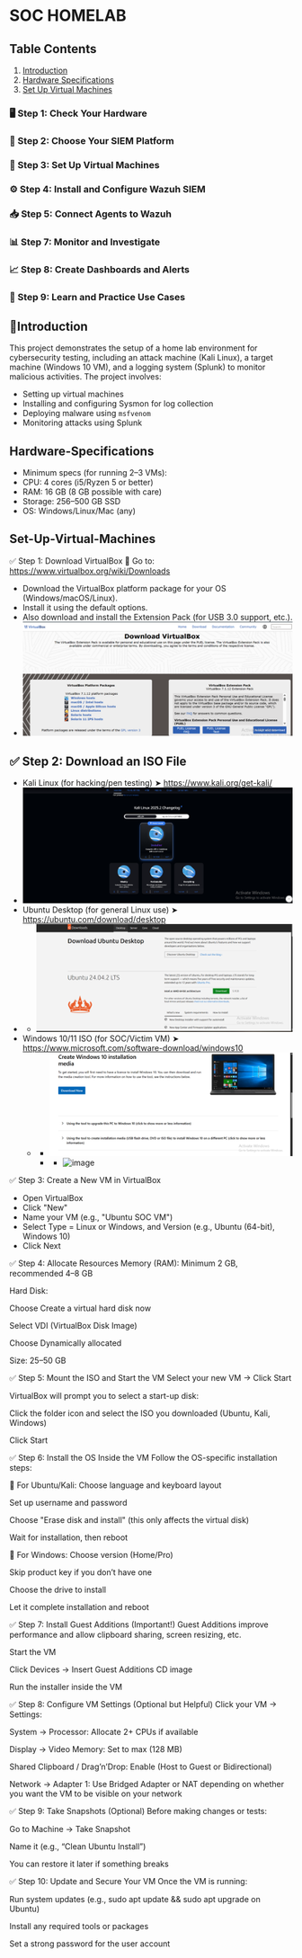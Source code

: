 # SOC HOMELAB

## Table Contents
1. [Introduction](#introduction)
2. [Hardware Specifications](#hardware-Specifications)
3. [Set Up Virtual Machines](#Set-Up-Virtual-Machines)
### 🖥️ Step 1: Check Your Hardware
### 🧱 Step 2: Choose Your SIEM Platform
### 🔧 Step 3: Set Up Virtual Machines
### ⚙️ Step 4: Install and Configure Wazuh SIEM
### 📥 Step 5: Connect Agents to Wazuh
### 📊 Step 7: Monitor and Investigate
### 📈 Step 8: Create Dashboards and Alerts
### 🧪 Step 9: Learn and Practice Use Cases

## 📌Introduction
This project demonstrates the setup of a home lab environment for cybersecurity testing, including an attack machine (Kali Linux), a target machine (Windows 10 VM), and a logging system (Splunk) to monitor malicious activities. The project involves:
- Setting up virtual machines
- Installing and configuring Sysmon for log collection
- Deploying malware using `msfvenom`
- Monitoring attacks using Splunk


## Hardware-Specifications
- Minimum specs (for running 2–3 VMs):
- CPU: 4 cores (i5/Ryzen 5 or better)
- RAM: 16 GB (8 GB possible with care)
- Storage: 256–500 GB SSD
- OS: Windows/Linux/Mac (any)

 ## Set-Up-Virtual-Machines
 ✅ Step 1: Download VirtualBox
🔗 Go to: https://www.virtualbox.org/wiki/Downloads

- Download the VirtualBox platform package for your OS (Windows/macOS/Linux).
- Install it using the default options.
- Also download and install the Extension Pack (for USB 3.0 support, etc.).
- ![image](https://github.com/NATTOMR/SOCHomeLab/blob/main/Screenshot%202025-07-31%20173311.png)

## ✅ Step 2: Download an ISO File
- Kali Linux (for hacking/pen testing)
➤ https://www.kali.org/get-kali/
- ![image](https://github.com/NATTOMR/SOCHomeLab/blob/main/kali.png)
- Ubuntu Desktop (for general Linux use)
➤ https://ubuntu.com/download/desktop
- - ![image](https://github.com/NATTOMR/SOCHomeLab/blob/main/ubuntu.png)
- Windows 10/11 ISO (for SOC/Victim VM)
➤ https://www.microsoft.com/software-download/windows10
  - - ![image](https://github.com/NATTOMR/SOCHomeLab/blob/main/windows.png)
    - - ![image]()

✅ Step 3: Create a New VM in VirtualBox
- Open VirtualBox
- Click "New"
- Name your VM (e.g., "Ubuntu SOC VM")
- Select Type = Linux or Windows, and Version (e.g., Ubuntu (64-bit), Windows 10)
- Click Next

✅ Step 4: Allocate Resources
Memory (RAM): Minimum 2 GB, recommended 4–8 GB

Hard Disk:

Choose Create a virtual hard disk now

Select VDI (VirtualBox Disk Image)

Choose Dynamically allocated

Size: 25–50 GB

✅ Step 5: Mount the ISO and Start the VM
Select your new VM → Click Start

VirtualBox will prompt you to select a start-up disk:

Click the folder icon and select the ISO you downloaded (Ubuntu, Kali, Windows)

Click Start

✅ Step 6: Install the OS Inside the VM
Follow the OS-specific installation steps:

🔹 For Ubuntu/Kali:
Choose language and keyboard layout

Set up username and password

Choose "Erase disk and install" (this only affects the virtual disk)

Wait for installation, then reboot

🔹 For Windows:
Choose version (Home/Pro)

Skip product key if you don’t have one

Choose the drive to install

Let it complete installation and reboot

✅ Step 7: Install Guest Additions (Important!)
Guest Additions improve performance and allow clipboard sharing, screen resizing, etc.

Start the VM

Click Devices → Insert Guest Additions CD image

Run the installer inside the VM

✅ Step 8: Configure VM Settings (Optional but Helpful)
Click your VM → Settings:

System → Processor: Allocate 2+ CPUs if available

Display → Video Memory: Set to max (128 MB)

Shared Clipboard / Drag’n’Drop: Enable (Host to Guest or Bidirectional)

Network → Adapter 1: Use Bridged Adapter or NAT depending on whether you want the VM to be visible on your network

✅ Step 9: Take Snapshots (Optional)
Before making changes or tests:

Go to Machine → Take Snapshot

Name it (e.g., “Clean Ubuntu Install”)

You can restore it later if something breaks

✅ Step 10: Update and Secure Your VM
Once the VM is running:

Run system updates (e.g., sudo apt update && sudo apt upgrade on Ubuntu)

Install any required tools or packages

Set a strong password for the user account
